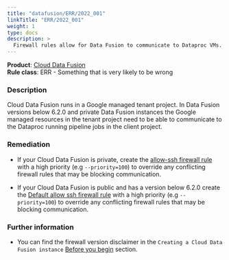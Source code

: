 ```yaml
---
title: "datafusion/ERR/2022_001"
linkTitle: "ERR/2022_001"
weight: 1
type: docs
description: >
  Firewall rules allow for Data Fusion to communicate to Dataproc VMs.
---
```


**Product**: [Cloud Data Fusion](https://cloud.google.com/data-fusion)\
**Rule class**: ERR - Something that is very likely to be wrong

### Description

Cloud Data Fusion runs in a Google managed tenant project.
In Data Fusion versions below 6.2.0 and private Data Fusion instances
the Google managed resources in the tenant project need to be able to
communicate to the Dataproc running pipeline jobs in the client project.


### Remediation

- If your Cloud Data Fusion is private, create the [allow-ssh firewall rule](https://cloud.google.com/data-fusion/docs/how-to/create-private-ip#create_a_firewall_rule)
with a high priority (e.g `--priority=100`) to override any conflicting
firewall rules that may be blocking communication.

- If your Cloud Data Fusion is public and has a version below 6.2.0
create the [Default allow ssh firewall rule](https://cloud.google.com/data-fusion/docs/concepts/networking#firewall-rules) with a high priority (e.g `--priority=100`)
to override any conflicting firewall rules that may be blocking communication.

### Further information

- You can find the firewall version disclaimer
in the `Creating a Cloud Data Fusion instance` [Before you begin](https://cloud.google.com/data-fusion/docs/how-to/create-instance#before_you_begin) section.
